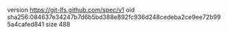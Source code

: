 version https://git-lfs.github.com/spec/v1
oid sha256:084637e34247b7d6b5bd388e892fc936d248cedeba2ce9ee72b995a4cafed841
size 488
